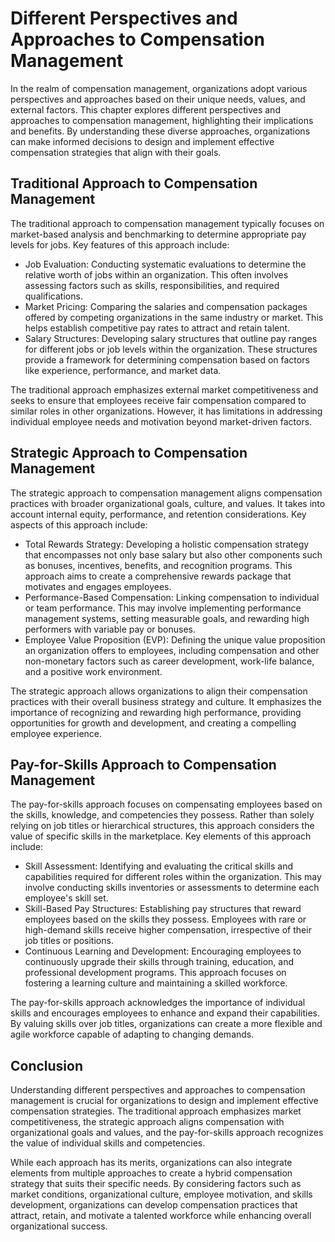 Different Perspectives and Approaches to Compensation Management
===========================================================================

In the realm of compensation management, organizations adopt various perspectives and approaches based on their unique needs, values, and external factors. This chapter explores different perspectives and approaches to compensation management, highlighting their implications and benefits. By understanding these diverse approaches, organizations can make informed decisions to design and implement effective compensation strategies that align with their goals.

Traditional Approach to Compensation Management
-----------------------------------------------

The traditional approach to compensation management typically focuses on market-based analysis and benchmarking to determine appropriate pay levels for jobs. Key features of this approach include:

* Job Evaluation: Conducting systematic evaluations to determine the relative worth of jobs within an organization. This often involves assessing factors such as skills, responsibilities, and required qualifications.
* Market Pricing: Comparing the salaries and compensation packages offered by competing organizations in the same industry or market. This helps establish competitive pay rates to attract and retain talent.
* Salary Structures: Developing salary structures that outline pay ranges for different jobs or job levels within the organization. These structures provide a framework for determining compensation based on factors like experience, performance, and market data.

The traditional approach emphasizes external market competitiveness and seeks to ensure that employees receive fair compensation compared to similar roles in other organizations. However, it has limitations in addressing individual employee needs and motivation beyond market-driven factors.

Strategic Approach to Compensation Management
---------------------------------------------

The strategic approach to compensation management aligns compensation practices with broader organizational goals, culture, and values. It takes into account internal equity, performance, and retention considerations. Key aspects of this approach include:

* Total Rewards Strategy: Developing a holistic compensation strategy that encompasses not only base salary but also other components such as bonuses, incentives, benefits, and recognition programs. This approach aims to create a comprehensive rewards package that motivates and engages employees.
* Performance-Based Compensation: Linking compensation to individual or team performance. This may involve implementing performance management systems, setting measurable goals, and rewarding high performers with variable pay or bonuses.
* Employee Value Proposition (EVP): Defining the unique value proposition an organization offers to employees, including compensation and other non-monetary factors such as career development, work-life balance, and a positive work environment.

The strategic approach allows organizations to align their compensation practices with their overall business strategy and culture. It emphasizes the importance of recognizing and rewarding high performance, providing opportunities for growth and development, and creating a compelling employee experience.

Pay-for-Skills Approach to Compensation Management
--------------------------------------------------

The pay-for-skills approach focuses on compensating employees based on the skills, knowledge, and competencies they possess. Rather than solely relying on job titles or hierarchical structures, this approach considers the value of specific skills in the marketplace. Key elements of this approach include:

* Skill Assessment: Identifying and evaluating the critical skills and capabilities required for different roles within the organization. This may involve conducting skills inventories or assessments to determine each employee's skill set.
* Skill-Based Pay Structures: Establishing pay structures that reward employees based on the skills they possess. Employees with rare or high-demand skills receive higher compensation, irrespective of their job titles or positions.
* Continuous Learning and Development: Encouraging employees to continuously upgrade their skills through training, education, and professional development programs. This approach focuses on fostering a learning culture and maintaining a skilled workforce.

The pay-for-skills approach acknowledges the importance of individual skills and encourages employees to enhance and expand their capabilities. By valuing skills over job titles, organizations can create a more flexible and agile workforce capable of adapting to changing demands.

Conclusion
----------

Understanding different perspectives and approaches to compensation management is crucial for organizations to design and implement effective compensation strategies. The traditional approach emphasizes market competitiveness, the strategic approach aligns compensation with organizational goals and values, and the pay-for-skills approach recognizes the value of individual skills and competencies.

While each approach has its merits, organizations can also integrate elements from multiple approaches to create a hybrid compensation strategy that suits their specific needs. By considering factors such as market conditions, organizational culture, employee motivation, and skills development, organizations can develop compensation practices that attract, retain, and motivate a talented workforce while enhancing overall organizational success.
